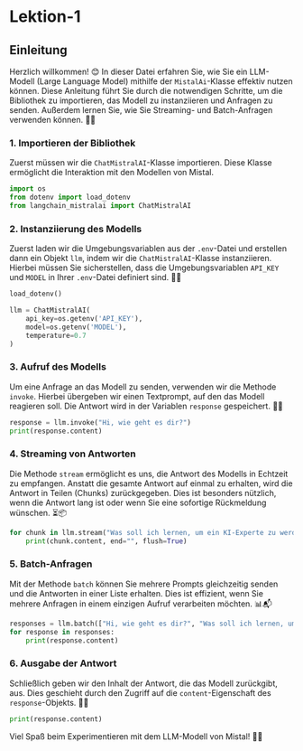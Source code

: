 # Lektion-1

## Einleitung
Herzlich willkommen! 😊 In dieser Datei erfahren Sie, wie Sie ein LLM-Modell (Large Language Model) mithilfe der `MistalAi`-Klasse effektiv nutzen können. Diese Anleitung führt Sie durch die notwendigen Schritte, um die Bibliothek zu importieren, das Modell zu instanziieren und Anfragen zu senden. Außerdem lernen Sie, wie Sie Streaming- und Batch-Anfragen verwenden können. 🚀✨

### 1. Importieren der Bibliothek
Zuerst müssen wir die `ChatMistralAI`-Klasse importieren. Diese Klasse ermöglicht die Interaktion mit den Modellen von Mistal.

```python
import os
from dotenv import load_dotenv
from langchain_mistralai import ChatMistralAI
```

### 2. Instanziierung des Modells
Zuerst laden wir die Umgebungsvariablen aus der `.env`-Datei und erstellen dann ein Objekt `llm`, indem wir die `ChatMistralAI`-Klasse instanziieren. Hierbei müssen Sie sicherstellen, dass die Umgebungsvariablen `API_KEY` und `MODEL` in Ihrer `.env`-Datei definiert sind. 🔑🌟

```python
load_dotenv()

llm = ChatMistralAI(
    api_key=os.getenv('API_KEY'),
    model=os.getenv('MODEL'),
    temperature=0.7
)
```

### 3. Aufruf des Modells
Um eine Anfrage an das Modell zu senden, verwenden wir die Methode `invoke`. Hierbei übergeben wir einen Textprompt, auf den das Modell reagieren soll. Die Antwort wird in der Variablen `response` gespeichert. 💬🤖

```python
response = llm.invoke("Hi, wie geht es dir?")
print(response.content)
```

### 4. Streaming von Antworten
Die Methode `stream` ermöglicht es uns, die Antwort des Modells in Echtzeit zu empfangen. Anstatt die gesamte Antwort auf einmal zu erhalten, wird die Antwort in Teilen (Chunks) zurückgegeben. Dies ist besonders nützlich, wenn die Antwort lang ist oder wenn Sie eine sofortige Rückmeldung wünschen. ⏳📦

```python
for chunk in llm.stream("Was soll ich lernen, um ein KI-Experte zu werden?"):
    print(chunk.content, end="", flush=True)
```

### 5. Batch-Anfragen
Mit der Methode `batch` können Sie mehrere Prompts gleichzeitig senden und die Antworten in einer Liste erhalten. Dies ist effizient, wenn Sie mehrere Anfragen in einem einzigen Aufruf verarbeiten möchten. 📊📬

```python
responses = llm.batch(["Hi, wie geht es dir?", "Was soll ich lernen, um ein KI-Experte zu werden?"])
for response in responses:
    print(response.content)
```

### 6. Ausgabe der Antwort
Schließlich geben wir den Inhalt der Antwort, die das Modell zurückgibt, aus. Dies geschieht durch den Zugriff auf die `content`-Eigenschaft des `response`-Objekts. 📝✨

```python
print(response.content)
```

Viel Spaß beim Experimentieren mit dem LLM-Modell von Mistal! 🎉🎈
